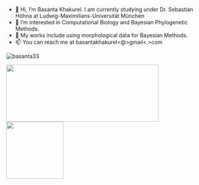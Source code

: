 - 👋 Hi, I’m Basanta Khakurel. I am currently studying under Dr. Sebastian Höhna at Ludwig-Maximilians-Universität München
- 👀 I’m interested in Computational Biology and Bayesian Phylogenetic Methods. 
- 🌱 My works include using morphological data for Bayesian Methods.
- 📫 You can reach me at basantakhakurel<@>gmail<.>com

<p align="left"> <img src="https://komarev.com/ghpvc/?username=basanta33" alt="basanta33" /> </p>

<p align = "left">
<img src = "https://github-readme-stats.vercel.app/api?username=basanta33&count_private=true&show_icons=true&theme=synthwave"  width = "400" height = "150"/>
<img src = "https://github-readme-stats.vercel.app/api/top-langs/?username=basantakhakurel&layout=compact" height = "150"/>
</p>
   
